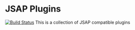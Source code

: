 # JSAP Plugins
[![Build Status](https://travis-ci.org/nickjillings/jsap-plugins.svg?branch=master)](https://travis-ci.org/nickjillings/jsap-plugins)
This is a collection of JSAP compatible plugins